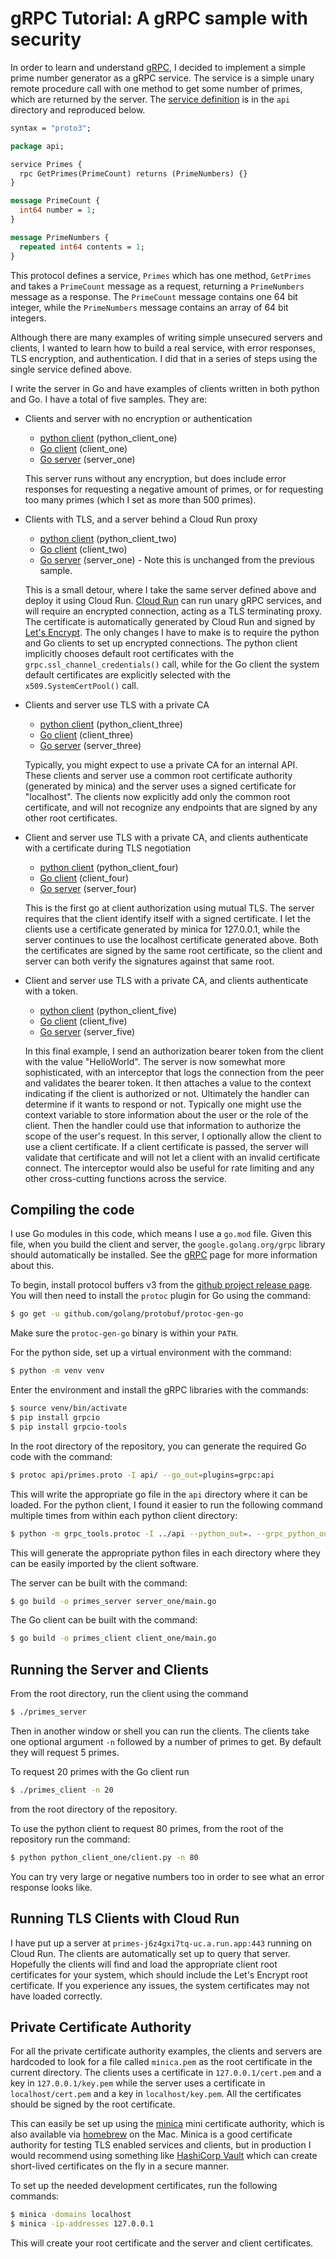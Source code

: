 # gRPC Tutorial: A gRPC sample with security

In order to learn and understand [gRPC](https://grpc.io), I decided to
implement a simple prime number generator as a
gRPC service. The service is a simple unary remote procedure call with one
method to get some number of primes, which are returned by the server. The
[service definition](api/primes.proto) is in the `api` directory and
reproduced below.

```protobuf
syntax = "proto3";

package api;

service Primes {
  rpc GetPrimes(PrimeCount) returns (PrimeNumbers) {}
}

message PrimeCount {
  int64 number = 1;
}

message PrimeNumbers {
  repeated int64 contents = 1;
}
```

This protocol defines a service, `Primes` which has one method, `GetPrimes` and
takes a `PrimeCount` message as a request, returning a `PrimeNumbers` message as a
response. The `PrimeCount` message contains one 64 bit integer, while the
`PrimeNumbers` message contains an array of 64 bit integers.

Although there are many examples of writing simple unsecured servers and
clients, I wanted to learn how to build a real service, with error responses,
TLS encryption, and authentication. I did that in a series of steps using the
single service defined above.

I write the server in Go and have examples of clients written in both python
and Go. I have a total of five samples. They are:

- Clients and server with no encryption or authentication
    - [python client](python_client_one/client.py) (python_client_one)
    - [Go client](client_one/main.go) (client_one)
    - [Go server](server_one/main.go) (server_one)

    This server runs without any encryption, but does include error responses
    for requesting a negative amount of primes, or for requesting too many
    primes (which I set as more than 500 primes). 

- Clients with TLS, and a server behind a Cloud Run proxy
    - [python client](python_client_two/client.py) (python_client_two)
    - [Go client](client_two/main.go) (client_two)
    - [Go server](server_one/main.go) (server_one) - Note this is unchanged from the
      previous sample.

    This is a small detour, where I take the same server defined above and
    deploy it using Cloud Run. [Cloud Run](https://cloud.run/) can run unary gRPC services, and will
    require an encrypted connection, acting as a TLS terminating proxy. The
    certificate is automatically generated by Cloud Run and signed by [Let's
    Encrypt](https://letsencrypt.org/). The only changes I have to make is to
    require the python and Go clients to set up encrypted connections. The
    python client implicitly chooses default root certificates with the
    `grpc.ssl_channel_credentials()` call, while for the Go client the system
    default certificates are explicitly selected with the
    `x509.SystemCertPool()` call.

- Clients and server use TLS with a private CA
    - [python client](python_client_three/client.py) (python_client_three)
    - [Go client](client_three/main.go) (client_three)
    - [Go server](server_three/main.go) (server_three)

    Typically, you might expect to use a private CA for an internal API. These
    clients and server use a common root certificate authority (generated by
    minica) and the server uses a signed certificate for "localhost". The
    clients now explicitly add only the common root certificate, and will not
    recognize any endpoints that are signed by any other root certificates.

- Client and server use TLS with a private CA, and clients authenticate with a
  certificate during TLS negotiation
    - [python client](python_client_four/client.py) (python_client_four)
    - [Go client](client_four/main.go) (client_four)
    - [Go server](server_four/main.go) (server_four)

    This is the first go at client authorization using mutual TLS. The server
    requires that the client identify itself with a signed certificate. I let
    the clients use a certificate generated by minica for 127.0.0.1, while the
    server continues to use the localhost certificate generated above. Both
    the certificates are signed by the same root certificate, so the client
    and server can both verify the signatures against that same root. 

- Client and server use TLS with a private CA, and clients authenticate with a
  token.
    - [python client](python_client_five/client.py) (python_client_five)
    - [Go client](client_five/main.go) (client_five)
    - [Go server](server_five/main.go) (server_five)

    In this final example, I send an authorization bearer token from the
    client with the value "HelloWorld". The server is now somewhat more
    sophisticated, with an interceptor that logs the connection from the peer
    and validates the bearer token. It then attaches a value to the context
    indicating if the client is authorized or not. Ultimately the handler can
    determine if it wants to respond or not. Typically one might use the
    context variable to store information about the user or the role of the
    client. Then the handler could use that information to authorize the scope
    of the user's request. In this server, I optionally allow the client to
    use a client certificate. If a client certificate is passed, the server
    will validate that certificate and will not let a client with an invalid
    certificate connect. The interceptor would also be useful for rate
    limiting and any other cross-cutting functions across the service.

## Compiling the code

I use Go modules in this code, which means I use a `go.mod` file. Given this
file, when you build the client and server, the `google.golang.org/grpc`
library should automatically be installed. See the [gRPC](https://grpc.io)
page for more information about this.

To begin, install protocol buffers v3 from the [github project release
page](https://github.com/google/protobuf/releases). You will then need to
install the `protoc` plugin for Go using the command:

```sh
$ go get -u github.com/golang/protobuf/protoc-gen-go
```

Make sure the `protoc-gen-go` binary is within your `PATH`.

For the python side, set up a virtual environment with the command:

```sh
$ python -m venv venv
```

Enter the environment and install the gRPC libraries with the commands:

```sh
$ source venv/bin/activate
$ pip install grpcio
$ pip install grpcio-tools
```

In the root directory of the repository, you can generate the required Go code
with the command:

```sh
$ protoc api/primes.proto -I api/ --go_out=plugins=grpc:api
```

This will write the appropriate go file in the `api` directory where it can be
loaded. For the python client, I found it easier to run the following command
multiple times from within each python client directory:

```sh
$ python -m grpc_tools.protoc -I ../api --python_out=. --grpc_python_out=. ../api/primes.proto
```

This will generate the appropriate python files in each directory where they
can be easily imported by the client software.

The server can be built with the command:

```sh
$ go build -o primes_server server_one/main.go
```

The Go client can be built with the command:

```sh
$ go build -o primes_client client_one/main.go
```

## Running the Server and Clients

From the root directory, run the client using the command

```sh
$ ./primes_server
```

Then in another window or shell you can run the clients. The clients take one
optional argument `-n` followed by a number of primes to get. By default they
will request 5 primes. 

To request 20 primes with the Go client run

```sh
$ ./primes_client -n 20
```

from the root directory of the repository.

To use the python client to request 80 primes, from the root of the repository
run  the command:

```sh
$ python python_client_one/client.py -n 80
```

You can try very large or negative numbers too in order to see what an error
response looks like.

## Running TLS Clients with Cloud Run

I have put up a server at `primes-j6z4gxi7tq-uc.a.run.app:443` running on Cloud Run.
The clients are automatically set up to query that server. Hopefully the
clients will find and load the appropriate client root certificates for your
system, which should include the Let's Encrypt root certificate. If you
experience any issues, the system certificates may not have loaded correctly.

## Private Certificate Authority

For all the private certificate authority examples, the clients and servers
are hardcoded to look for a file called `minica.pem` as the root certificate
in the current directory. The clients uses a certificate in
`127.0.0.1/cert.pem` and a key in `127.0.0.1/key.pem` while the server uses a
certificate in `localhost/cert.pem` and a key in `localhost/key.pem`. All the
certificates should be signed by the root certificate.

This can easily be set up using the [minica](https://github.com/jsha/minica)
mini certificate authority, which is also available via
[homebrew](https://brew.sh/) on the Mac. Minica is a good certificate
authority for testing TLS enabled services and clients, but in production I
would recommend using something like [HashiCorp
Vault](https://www.vaultproject.io/) which can create short-lived certificates
on the fly in a secure manner. 

To set up the needed development certificates, run the following commands:

```sh
$ minica -domains localhost
$ minica -ip-addresses 127.0.0.1
```

This will create your root certificate and the server and client certificates.
